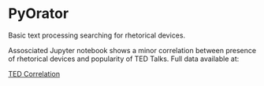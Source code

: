 # PyOrator

Basic text processing searching for rhetorical devices.

Assosciated Jupyter notebook shows a minor correlation between presence of rhetorical devices and popularity of TED Talks. Full data available at:

[TED Correlation](TED_Graph.png)
